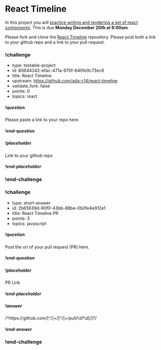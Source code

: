 # React Timeline


In this project you will [practice writing and rendering a set of react components](https://github.com/ada-c14/react-timeline).  This is due **Monday December 20th at 9:00am**.  

Please fork and clone the [React Timeline](https://github.com/ada-c14/react-timeline) repository.  Please post both a link to your github repo and a link to your pull request.

<!-- >>>>>>>>>>>>>>>>>>>>>> BEGIN CHALLENGE >>>>>>>>>>>>>>>>>>>>>> -->
<!-- Replace everything in square brackets [] and remove brackets  -->

### !challenge

* type: testable-project
* id: 80644342-efac-471a-970f-640fe9c73ec6
* title: React Timeline
* upstream: https://github.com/ada-c14/react-timeline
* validate_fork: false
* points: 0
* topics: react

##### !question

Please paste a link to your repo here.

##### !end-question

##### !placeholder

Link to your github repo

##### !end-placeholder

<!-- other optional sections -->
<!-- !hint - !end-hint (markdown, users can see after a failed attempt) -->
<!-- !rubric - !end-rubric (markdown, instructors can see while scoring a checkpoint) -->
<!-- !explanation - !end-explanation (markdown, students can see after answering correctly) -->

### !end-challenge

<!-- ======================= END CHALLENGE ======================= -->

<!-- >>>>>>>>>>>>>>>>>>>>>> BEGIN CHALLENGE >>>>>>>>>>>>>>>>>>>>>> -->
<!-- Replace everything in square brackets [] and remove brackets  -->

### !challenge

* type: short-answer
* id: 2b65639d-90f0-43bb-88be-0b0fe4e912e1
* title: React Timeline PR
* points: 3
* topics: javascript

##### !question

Post the url of your pull request (PR) here.

##### !end-question

##### !placeholder

PR Link

##### !end-placeholder

##### !answer

/^https:\/\/github\.com\/[^\/]+\/[^\/]+\/pull\/\d?\d[\/]?/

##### !end-answer

<!-- other optional sections -->
<!-- !hint - !end-hint (markdown, users can see after a failed attempt) -->
<!-- !rubric - !end-rubric (markdown, instructors can see while scoring a checkpoint) -->
<!-- !explanation - !end-explanation (markdown, students can see after answering correctly) -->

### !end-challenge

<!-- ======================= END CHALLENGE ======================= -->

